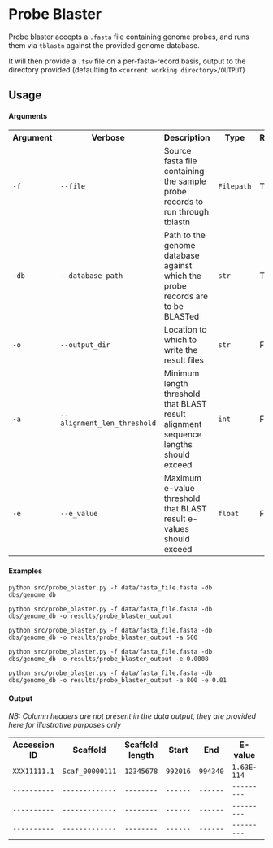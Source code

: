 <link href="formatting/style.css" rel="stylesheet"></link>

# Probe Blaster

Probe blaster accepts a `.fasta` file containing genome probes, and runs them via `tblastn` against the 
provided genome database.

It will then provide a `.tsv` file on a per-fasta-record basis, output to the directory provided 
(defaulting to `<current working directory>/OUTPUT`)

## Usage

#### Arguments

<div class="data-table-wrapper">

<table class="data-table">

<tr>
<th>Argument</th>
<th>Verbose</th>
<th>Description</th>
<th>Type</th>
<th>Required</th>
<th>Default</th>
</tr>
<tr>
<td class="data-table-cell"><code>-f</code></td>
<td class="data-table-cell"><code>--file</code></td>
<td class="data-table-cell">Source fasta file containing the sample probe records to run through tblastn</td>
<td class="data-table-cell"><code>Filepath</code></td>
<td class="data-table-cell">True</td>
<td class="data-table-cell"></td>
<tr>
<tr>
<td class="data-table-cell"><code>-db</code></td>
<td class="data-table-cell"><code>--database_path</code></td>
<td class="data-table-cell">Path to the genome database against which the probe records are to be BLASTed</td>
<td class="data-table-cell"><code>str</code></td>
<td class="data-table-cell">True</td>
<td class="data-table-cell"></td>
<tr>
<tr>
<td class="data-table-cell"><code>-o</code></td>
<td class="data-table-cell"><code>--output_dir</code></td>
<td class="data-table-cell">Location to which to write the result files</td>
<td class="data-table-cell"><code>str</code></td>
<td class="data-table-cell">False</td>
<td class="data-table-cell"><code>&lt;current_working_directory&gt;/OUTPUT</code></td>
<tr>
<tr>
<td class="data-table-cell"><code>-a</code></td>
<td class="data-table-cell"><code>--alignment_len_threshold</code></td>
<td class="data-table-cell">Minimum length threshold that BLAST result alignment sequence lengths should exceed</td>
<td class="data-table-cell"><code>int</code></td>
<td class="data-table-cell">False</td>
<td class="data-table-cell"><code>400</code></td>
<tr>
<tr>
<td class="data-table-cell"><code>-e</code></td>
<td class="data-table-cell"><code>--e_value</code></td>
<td class="data-table-cell">Maximum e-value threshold that BLAST result e-values should exceed</td>
<td class="data-table-cell"><code>float</code></td>
<td class="data-table-cell">False</td>
<td class="data-table-cell"><code>0.009</code></td>
<tr>

</table>
</div>


#### Examples
<div class="data-table-wrapper">

<code>python src/probe_blaster.py -f data/fasta_file.fasta -db dbs/genome_db</code>


<code>python src/probe_blaster.py -f data/fasta_file.fasta -db dbs/genome_db -o results/probe_blaster_output</code>


<code>python src/probe_blaster.py -f data/fasta_file.fasta -db dbs/genome_db -o results/probe_blaster_output -a 500</code>


<code>python src/probe_blaster.py -f data/fasta_file.fasta -db dbs/genome_db -o results/probe_blaster_output -e 0.0008</code>


<code>python src/probe_blaster.py -f data/fasta_file.fasta -db dbs/genome_db -o results/probe_blaster_output -a 800 -e 0.01</code>
</div>

#### Output

_NB: Column headers are not present in the data output, they are provided here for illustrative purposes only_

<div class="data-table-wrapper> markdown="block">

<table class="data-table">
<tr>
<th>Accession ID</th> 
<th>Scaffold</th> 
<th>Scaffold length</th> 
<th>Start</th> 
<th>End</th> 
<th>E-value</th> 
<th>Alignment length</th> 
<th>Acc. Seq</th> 
<th>Scaffold Alignment</th> 
<th>Frame</th> 
</tr>
<tr>
<td class="data-table-cell"><code>XXX11111.1</code></td> 
<td class="data-table-cell"><code>Scaf_00000111</code></td> 
<td class="data-table-cell"><code>12345678</code></td> 
<td class="data-table-cell"><code>992016</code></td> 
<td class="data-table-cell"><code>994340</code></td> 
<td class="data-table-cell"><code>1.63E-114</code></td> 
<td class="data-table-cell"><code>797</code></td> 
<td class="data-table-cell"><code>MVLDLKDCFFSIPLAEQDRE...</code></td> 
<td class="data-table-cell"><code>LILDLKDCFFTIPLHPDD...</code></td> 
<td class="data-table-cell"><code>1</code></td>
</tr>
<tr>
<td class="data-table-cell"><code>----------</code></td> 
<td class="data-table-cell"><code>-------------</code></td> 
<td class="data-table-cell"><code>--------</code></td> 
<td class="data-table-cell"><code>------</code></td> 
<td class="data-table-cell"><code>------</code></td> 
<td class="data-table-cell"><code>---------</code></td> 
<td class="data-table-cell"><code>---</code></td> 
<td class="data-table-cell"><code>-----------------------</code></td> 
<td class="data-table-cell"><code>---------------------</code></td> 
<td class="data-table-cell"><code>-</code></td> 
</tr>
<tr>
<td class="data-table-cell"><code>----------</code></td> 
<td class="data-table-cell"><code>-------------</code></td> 
<td class="data-table-cell"><code>--------</code></td> 
<td class="data-table-cell"><code>------</code></td> 
<td class="data-table-cell"><code>------</code></td> 
<td class="data-table-cell"><code>---------</code></td> 
<td class="data-table-cell"><code>---</code></td> 
<td class="data-table-cell"><code>-----------------------</code></td> 
<td class="data-table-cell"><code>---------------------</code></td> 
<td class="data-table-cell"><code>-</code></td> 
</tr>
<tr>
<td class="data-table-cell"><code>----------</code></td> 
<td class="data-table-cell"><code>-------------</code></td> 
<td class="data-table-cell"><code>--------</code></td> 
<td class="data-table-cell"><code>------</code></td> 
<td class="data-table-cell"><code>------</code></td> 
<td class="data-table-cell"><code>---------</code></td> 
<td class="data-table-cell"><code>---</code></td> 
<td class="data-table-cell"><code>-----------------------</code></td> 
<td class="data-table-cell"><code>---------------------</code></td> 
<td class="data-table-cell"><code>-</code></td> 
</tr>
</table>

</div>